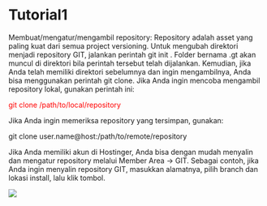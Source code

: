 # Tutorial1

Membuat/mengatur/mengambil repository: Repository adalah asset yang paling kuat dari semua project versioning. Untuk mengubah direktori menjadi repository GIT, jalankan perintah git init <directory>. Folder bernama .gt akan muncul di direktori bila perintah tersebut telah dijalankan. Kemudian, jika Anda telah memiliki direktori sebelumnya dan ingin mengambilnya, Anda bisa menggunakan perintah git clone. Jika Anda ingin mencoba mengambil repository lokal, gunakan perintah ini:

<font color="red">git clone /path/to/local/repository</font>

Jika Anda ingin memeriksa repository yang tersimpan, gunakan:

git clone user.name@host:/path/to/remote/repository

Jika Anda memiliki akun di Hostinger, Anda bisa dengan mudah menyalin dan mengatur repository melalui Member Area -> GIT. Sebagai contoh, jika Anda ingin menyalin repository GIT, masukkan alamatnya, pilih branch dan lokasi install, lalu klik tombol.

![](https://www.hostinger.com/tutorials/wp-content/uploads/sites/2/2017/03/hostinger-git-create-repository.png)
